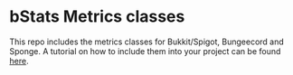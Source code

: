 # bStats Metrics classes
This repo includes the metrics classes for Bukkit/Spigot, Bungeecord and Sponge.
A tutorial on how to include them into your project can be found [here](https://bstats.org/getting-started/metrics-class).